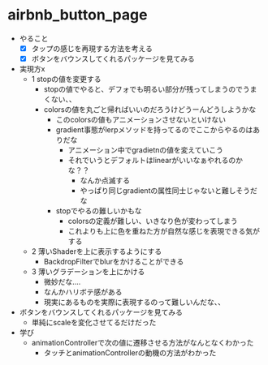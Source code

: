 # airbnb_button_page

- やること
  - [x] タップの感じを再現する方法を考える
  - [x] ボタンをバウンスしてくれるパッケージを見てみる 
- 実現方x
  - 1 stopの値を変更する
    - stopの値でやると、デフォでも明るい部分が残ってしまうのでうまくない、、
    - colorsの値を丸ごと帰ればいいのだろうけどうーんどうしようかな
      - このcolorsの値もアニメーションさせないといけない
      - gradient事態がlerpメソッドを持ってるのでここからやるのはありだな
        - アニメーション中でgradietnの値を変えていこう
        - それでいうとデフォルトはlinearがいいなぁやれるのかな？？
          - なんか点滅する
          - やっぱり同じgradientの属性同士じゃないと難しそうだな
      - stopでやるの難しいかもな
        - colorsの定義が難しい、いきなり色が変わってしまう
        - これよりも上に色を重ねた方が自然な感じを表現できる気がする
  - 2 薄いShaderを上に表示するようにする
    - BackdropFilterでblurをかけることができる
  - 3 薄いグラデーションを上にかける
    - 微妙だな....
    - なんかハリボテ感がある
    - 現実にあるものを実際に表現するのって難しいんだな、、
- ボタンをバウンスしてくれるパッケージを見てみる
  - 単純にscaleを変化させてるだけだった
- 学び
  - animationControllerで次の値に遷移させる方法がなんとなくわかった
    - タッチとanimationControllerの動機の方法がわかった
